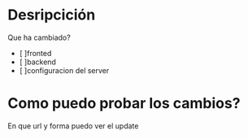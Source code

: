 # Desripcición
Que ha cambiado?

- [ ]fronted
- [ ]backend
- [ ]configuracion del server

# Como puedo probar los cambios?
En que url y forma puedo ver el update
